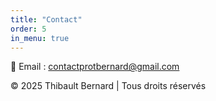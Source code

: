 ```yaml
---
title: "Contact"
order: 5
in_menu: true
---
```

📧 Email : [contactprotbernard@gmail.com](mailto:contactprotbernard@gmail.com) 

© 2025 Thibault Bernard | Tous droits réservés 